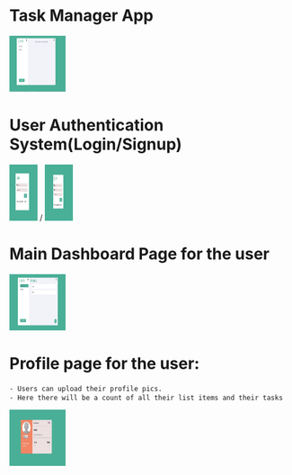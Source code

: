 # Task Manager App
<img src="public/img/Capture.JPG" width="100px" height="100px">

# User Authentication System(Login/Signup)
<img src = "public/img/login.JPG" width="50px" height="100px"> / <img src = "public/img/signup.JPG" width="50px" height="100px">

# Main Dashboard Page for the user
<img src = "public/img/dashboard.JPG" width = "100px" height="100px">

# Profile page for the user:
    - Users can upload their profile pics.
    - Here there will be a count of all their list items and their tasks

    
<img src = "public/img/profile.JPG" width = "100px" height="100px">